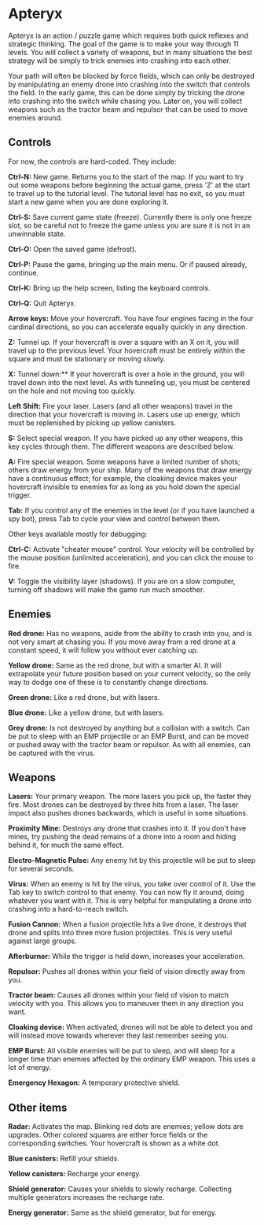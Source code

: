 # Apteryx

Apteryx is an action / puzzle game which requires both quick reflexes and strategic thinking. The goal of the game is to make your way through 11 levels. You will collect a variety of weapons, but in many situations the best strategy will be simply to trick enemies into crashing into each other.

Your path will often be blocked by force fields, which can only be destroyed by manipulating an enemy drone into crashing into the switch that controls the field. In the early game, this can be done simply by tricking the drone into crashing into the switch while chasing you. Later on, you will collect weapons such as the tractor beam and repulsor that can be used to move enemies around.


## Controls

For now, the controls are hard-coded. They include:

**Ctrl-N:** New game. Returns you to the start of the map. If you want to try out some weapons before beginning the actual game, press 'Z' at the start to travel up to the tutorial level. The tutorial level has no exit, so you must start a new game when you are done exploring it.

**Ctrl-S:** Save current game state (freeze). Currently there is only one freeze slot, so be careful not to freeze the game unless you are sure it is not in an unwinnable state.

**Ctrl-O:** Open the saved game (defrost).

**Ctrl-P:** Pause the game, bringing up the main menu. Or if paused already, continue.

**Ctrl-K:** Bring up the help screen, listing the keyboard controls.

**Ctrl-Q:** Quit Apteryx.

**Arrow keys:** Move your hovercraft. You have four engines facing in the four cardinal directions, so you can accelerate equally quickly in any direction.

**Z:** Tunnel up. If your hovercraft is over a square with an X on it, you will travel up to the previous level. Your hovercraft must be entirely within the square and must be stationary or moving slowly.

**X:** Tunnel down:** If your hovercraft is over a hole in the ground, you will travel down into the next level. As with tunneling up, you must be centered on the hole and not moving too quickly.

**Left Shift:** Fire your laser. Lasers (and all other weapons) travel in the direction that your hovercraft is moving in. Lasers use up energy, which must be replenished by picking up yellow canisters.

**S:** Select special weapon. If you have picked up any other weapons, this key cycles through them. The different weapons are described below.

**A:** Fire special weapon. Some weapons have a limited number of shots; others draw energy from your ship. Many of the weapons that draw energy have a continuous effect; for example, the cloaking device makes your hovercraft invisible to enemies for as long as you hold down the special trigger.

**Tab:** If you control any of the enemies in the level (or if you have launched a spy bot), press Tab to cycle your view and control between them.

Other keys available mostly for debugging:

**Ctrl-C:** Activate "cheater mouse" control. Your velocity will be controlled by the mouse position (unlimited acceleration), and you can click the mouse to fire.

**V:** Toggle the visibility layer (shadows). If you are on a slow computer, turning off shadows will make the game run much smoother.



## Enemies

**Red drone:** Has no weapons, aside from the ability to crash into you, and is not very smart at chasing you. If you move away from a red drone at a constant speed, it will follow you without ever catching up.

**Yellow drone:** Same as the red drone, but with a smarter AI. It will extrapolate your future position based on your current velocity, so the only way to dodge one of these is to constantly change directions.

**Green drone:** Like a red drone, but with lasers.

**Blue drone:** Like a yellow drone, but with lasers.

**Grey drone:** Is not destroyed by anything but a collision with a switch. Can be put to sleep with an EMP projectile or an EMP Burst, and can be moved or pushed away with the tractor beam or repulsor. As with all enemies, can be captured with the virus.



## Weapons

**Lasers:** Your primary weapon. The more lasers you pick up, the faster they fire. Most drones can be destroyed by three hits from a laser. The laser impact also pushes drones backwards, which is useful in some situations.

**Proximity Mine:** Destroys any drone that crashes into it. If you don't have mines, try pushing the dead remains of a drone into a room and hiding behind it, for much the same effect.

**Electro-Magnetic Pulse:** Any enemy hit by this projectile will be put to sleep for several seconds.

**Virus:** When an enemy is hit by the virus, you take over control of it. Use the Tab key to switch control to that enemy. You can now fly it around, doing whatever you want with it. This is very helpful for manipulating a drone into crashing into a hard-to-reach switch.

**Fusion Cannon:** When a fusion projectile hits a live drone, it destroys that drone and splits into three more fusion projectiles. This is very useful against large groups.

**Afterburner:** While the trigger is held down, increases your acceleration.

**Repulsor:** Pushes all drones within your field of vision directly away from you.

**Tractor beam:** Causes all drones within your field of vision to match velocity with you. This allows you to maneuver them in any direction you want.

**Cloaking device:** When activated, drones will not be able to detect you and will instead move towards wherever they last remember seeing you.

**EMP Burst:** All visible enemies will be put to sleep, and will sleep for a longer time than enemies affected by the ordinary EMP weapon. This uses a lot of energy.

**Emergency Hexagon:** A temporary protective shield.



## Other items

**Radar:** Activates the map. Blinking red dots are enemies; yellow dots are upgrades. Other colored squares are either force fields or the corresponding switches. Your hovercraft is shown as a white dot.

**Blue canisters:** Refill your shields.

**Yellow canisters:** Recharge your energy.

**Shield generator:** Causes your shields to slowly recharge. Collecting multiple generators increases the recharge rate.

**Energy generator:** Same as the shield generator, but for energy.
